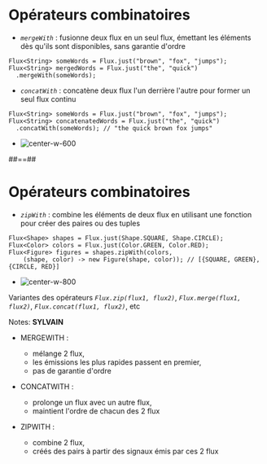 <!-- .slide: class="" -->

# Opérateurs combinatoires

- _`mergeWith`_ : fusionne deux flux en un seul flux, émettant les éléments dès qu'ils sont disponibles, sans garantie d'ordre
```java[]
Flux<String> someWords = Flux.just("brown", "fox", "jumps");
Flux<String> mergedWords = Flux.just("the", "quick")
  .mergeWith(someWords);
```
- _`concatWith`_ : concatène deux flux l'un derrière l'autre pour former un seul flux continu
```java[]
Flux<String> someWords = Flux.just("brown", "fox", "jumps");
Flux<String> concatenatedWords = Flux.just("the", "quick")
  .concatWith(someWords); // "the quick brown fox jumps"
```
- ![center-w-600](./assets/images/mergeWithForFlux.svg)
<!-- .element: class="list-fragment" -->

##==##
<!-- .slide: class="" -->
# Opérateurs combinatoires

- _`zipWith`_ : combine les éléments de deux flux en utilisant une fonction pour créer des paires ou des tuples
```java[]
Flux<Shape> shapes = Flux.just(Shape.SQUARE, Shape.CIRCLE);
Flux<Color> colors = Flux.just(Color.GREEN, Color.RED);
Flux<Figure> figures = shapes.zipWith(colors,
    (shape, color) -> new Figure(shape, color)); // [{SQUARE, GREEN}, {CIRCLE, RED}]
```
- ![center-w-800](./assets/images/zipWithOtherForFlux.svg)
<!-- .element: class="list-fragment" -->

Variantes des opérateurs _`Flux.zip(flux1, flux2)`_, _`Flux.merge(flux1, flux2)`_, _`Flux.concat(flux1, flux2)`_, etc
<!-- .element: class="fragment" -->

Notes:
**SYLVAIN**
* MERGEWITH : 
    - mélange 2 flux, 
    - les émissions les plus rapides passent en premier,
    - pas de garantie d'ordre

* CONCATWITH : 
    - prolonge un flux avec un autre flux, 
    - maintient l'ordre de chacun des 2 flux

* ZIPWITH : 
    - combine 2 flux, 
    - créés des pairs à partir des signaux émis par ces 2 flux
